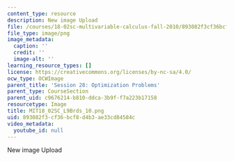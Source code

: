 ```yaml
---
content_type: resource
description: New image Upload
file: /courses/18-02sc-multivariable-calculus-fall-2010/893082f3cf36bcf8d4b3ae33cd84584c_MIT18_02SC_L9Brds_10.png
file_type: image/png
image_metadata:
  caption: ''
  credit: ''
  image-alt: ''
learning_resource_types: []
license: https://creativecommons.org/licenses/by-nc-sa/4.0/
ocw_type: OCWImage
parent_title: 'Session 28: Optimization Problems'
parent_type: CourseSection
parent_uid: c9676214-b810-ddca-3b9f-f7a223b17158
resourcetype: Image
title: MIT18_02SC_L9Brds_10.png
uid: 893082f3-cf36-bcf8-d4b3-ae33cd84584c
video_metadata:
  youtube_id: null
---
```

New image Upload